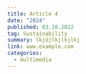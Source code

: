 ```yaml
---
title: Article 4
date: "2024"
published: 03.10.2022
tag: Sustainability
summary: lkjöjlkjlkjlkj
link: www.example.com
categories:
  - multimedia
---
```

